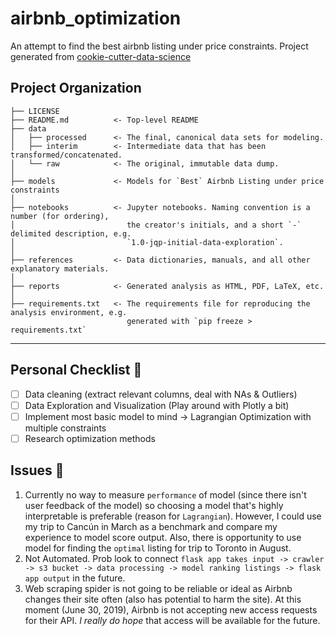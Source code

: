 airbnb_optimization
==============================

An attempt to find the best airbnb listing under price constraints. Project generated from [cookie-cutter-data-science](https://drivendata.github.io/cookiecutter-data-science/)

Project Organization
------------

    ├── LICENSE
    ├── README.md          <- Top-level README
    ├── data
    │   ├── processed      <- The final, canonical data sets for modeling.
    │   ├── interim        <- Intermediate data that has been transformed/concatenated.
    │   └── raw            <- The original, immutable data dump.
    │
    ├── models             <- Models for `Best` Airbnb Listing under price constraints
    │
    ├── notebooks          <- Jupyter notebooks. Naming convention is a number (for ordering),
    │                         the creator's initials, and a short `-` delimited description, e.g.
    │                         `1.0-jqp-initial-data-exploration`.
    │
    ├── references         <- Data dictionaries, manuals, and all other explanatory materials.
    │
    ├── reports            <- Generated analysis as HTML, PDF, LaTeX, etc.
    │
    ├── requirements.txt   <- The requirements file for reproducing the analysis environment, e.g.
                              generated with `pip freeze > requirements.txt`
--------

## Personal Checklist :rocket:
- [ ] Data cleaning (extract relevant columns, deal with NAs & Outliers)
- [ ] Data Exploration and Visualization (Play around with Plotly a bit)
- [ ] Implement most basic model to mind -> Lagrangian Optimization with multiple constraints
- [ ] Research optimization methods

## Issues :anger:
1. Currently no way to measure `performance` of model (since there isn't user feedback of the model) so choosing a model that's highly interpretable is preferable (reason for `Lagrangian`). However, I could use my trip to Cancún in March as a benchmark and compare my experience to model score output. Also, there is opportunity to use model for finding the `optimal` listing for trip to Toronto in August. 
2. Not Automated. Prob look to connect `flask app takes input -> crawler -> s3 bucket -> data processing -> model ranking listings -> flask app output` in the future.
3. Web scraping spider is not going to be reliable or ideal as Airbnb changes their site often (also has potential to harm the site). At this moment (June 30, 2019), Airbnb is not accepting new access requests for their API. *I really do hope* that access will be available for the future. 


